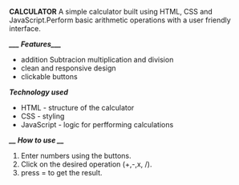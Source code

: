  __CALCULATOR__
 A simple calculator built using HTML, CSS and JavaScript.Perform basic arithmetic operations with a user friendly interface.

***___ Features___*** 
+ addition Subtracion multiplication and division 
+ clean and responsive design
+ clickable buttons
    
***__Technology used__***
+  HTML - structure of the calculator
+  CSS  - styling
+ JavaScript  - logic for perfforming calculations

***__  How to use __***
1. Enter numbers using the buttons.
2. Click on the desired operation (+,-,x, /).
3. press = to get the result.
    
